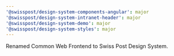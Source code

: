 ```yaml
---
'@swisspost/design-system-components-angular': major
'@swisspost/design-system-intranet-header': major
'@swisspost/design-system-demo': major
'@swisspost/design-system-styles': major
---
```


Renamed Common Web Frontend to Swiss Post Design System.
